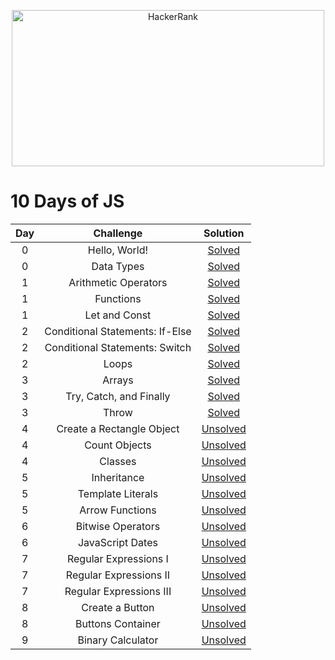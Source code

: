 <p align="center">
<img src="https://miro.medium.com/max/672/1*gHLlvTIan-EBAOaypVVcgA.png" alt="HackerRank" width=500 height=250>
</p>

# 10 Days of JS

| Day |                              Challenge                              |     Solution  |                           
|:-:|:------------------------:|:-------:|
|  0  | Hello, World! | [Solved](https://github.com/lucasrmagalhaes/solutions-HackerRank/blob/main/10%20Days%20of%20JS/Day%200/Hello%2C%20World/solution.js) |
|  0  | Data Types | [Solved](https://github.com/lucasrmagalhaes/solutions-HackerRank/blob/main/10%20Days%20of%20JS/Day%200/Data%20Types/solution.js) |
|  1  | Arithmetic Operators | [Solved](https://github.com/lucasrmagalhaes/solutions-HackerRank/blob/main/10%20Days%20of%20JS/Day%201/Arithmetic%20Operators/solution.js) |
|  1  | Functions | [Solved](https://github.com/lucasrmagalhaes/solutions-HackerRank/blob/main/10%20Days%20of%20JS/Day%201/Functions%20Challenge/solution.js) |
|  1  | Let and Const | [Solved](https://github.com/lucasrmagalhaes/solutions-HackerRank/blob/main/10%20Days%20of%20JS/Day%201/Let%20and%20Const/solution.js) |
|  2  | Conditional Statements: If-Else | [Solved](https://github.com/lucasrmagalhaes/solutions-HackerRank/blob/main/10%20Days%20of%20JS/Day%202/Conditional%20Statements%20-%20If-Else/solution.js) |
|  2  | Conditional Statements: Switch | [Solved](https://github.com/lucasrmagalhaes/solutions-HackerRank/blob/main/10%20Days%20of%20JS/Day%202/Conditional%20Statements%20-%20Switch/solution.js) |
|  2  | Loops | [Solved](https://github.com/lucasrmagalhaes/solutions-HackerRank/blob/main/10%20Days%20of%20JS/Day%202/Loops/solution.js) |
|  3  | Arrays | [Solved](https://github.com/lucasrmagalhaes/solutions-HackerRank/blob/main/10%20Days%20of%20JS/Day%203/Arrays/solution.js) |
|  3  | Try, Catch, and Finally | [Solved](https://github.com/lucasrmagalhaes/solutions-HackerRank/blob/main/10%20Days%20of%20JS/Day%203/Try%2C%20Catch%2C%20and%20Finally/solution.js) |
|  3  | Throw | [Solved](https://github.com/lucasrmagalhaes/solutions-HackerRank/blob/main/10%20Days%20of%20JS/Day%203/Throw/solution.js) |
|  4  | Create a Rectangle Object | [Unsolved]() |
|  4  | Count Objects | [Unsolved]() |
|  4  | Classes | [Unsolved]() |
|  5  | Inheritance | [Unsolved]() |
|  5  | Template Literals | [Unsolved]() |
|  5  | Arrow Functions | [Unsolved]() |
|  6  | Bitwise Operators | [Unsolved]() |
|  6  | JavaScript Dates | [Unsolved]() |
|  7  | Regular Expressions I | [Unsolved]() |
|  7  | Regular Expressions II | [Unsolved]() |
|  7  | Regular Expressions III | [Unsolved]() |
|  8  | Create a Button | [Unsolved]() |
|  8  | Buttons Container | [Unsolved]() |
|  9  | Binary Calculator | [Unsolved]() |
